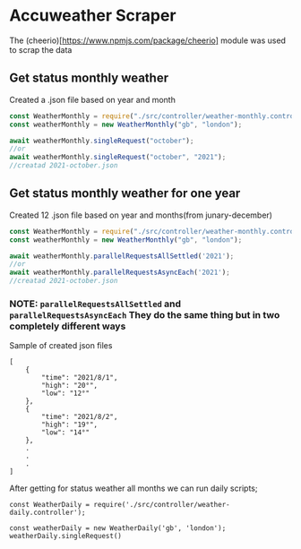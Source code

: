 # Accuweather Scraper

The (cheerio)[https://www.npmjs.com/package/cheerio] module was used to scrap the data

## Get status monthly weather

Created a .json file based on year and month

```javascript
const WeatherMonthly = require("./src/controller/weather-monthly.controller");
const weatherMonthly = new WeatherMonthly("gb", "london");

await weatherMonthly.singleRequest("october");
//or
await weatherMonthly.singleRequest("october", "2021");
//creatad 2021-october.json
```

## Get status monthly weather for one year

Created 12 .json file based on year and months(from junary-december)

```javascript
const WeatherMonthly = require("./src/controller/weather-monthly.controller");
const weatherMonthly = new WeatherMonthly("gb", "london");

await weatherMonthly.parallelRequestsAllSettled('2021');
//or
await weatherMonthly.parallelRequestsAsyncEach('2021');
//creatad 2021-october.json
```
### NOTE: `parallelRequestsAllSettled` and `parallelRequestsAsyncEach` They do the same thing but in two completely different ways


Sample of created json files
```
[
    {
        "time": "2021/8/1",
        "high": "20°",
        "low": "12°"
    },
    {
        "time": "2021/8/2",
        "high": "19°",
        "low": "14°"
    },
    .
    .
    .
]
```


After getting for status weather all months we can run daily scripts;

```
const WeatherDaily = require('./src/controller/weather-daily.controller');

const weatherDaily = new WeatherDaily('gb', 'london');
weatherDaily.singleRequest()

```